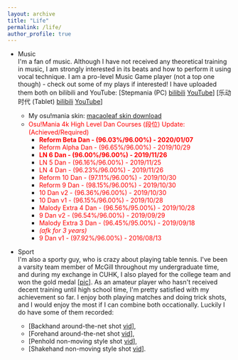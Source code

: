 ```yaml
---
layout: archive
title: "Life"
permalink: /life/
author_profile: true
---
```

- Music  
I'm a fan of music. Although I have not received any theoretical training in music, I am strongly interested in its beats and how to perform it using vocal technique. I am a pro-level Music Game player (not a top one though) - check out some of my plays if interested! I have uploaded them both on bilibili and YouTube: [Stepmania (PC) [bilibili](https://www.bilibili.com/video/av67422894/) [YouTube](https://www.youtube.com/watch?v=7mtCqDasRP4&t=332s)] [乐动时代 (Tablet) [bilibili](https://www.bilibili.com/video/av67417951/) [YouTube](https://www.youtube.com/watch?v=ozFUyi3ZzOI)]
  - My osu!mania skin: [macaoleaf skin download](/files/macaoleaf.zip)
  - <font color="red">Osu!Mania 4k High Level Dan Courses (段位) Update: (Achieved/Required)</font>
    - **<font color="red">Reform Beta Dan - (96.03%/96.00%) - 2020/01/07</font>**
    - <font color="red">Reform Alpha Dan - (96.65%/96.00%) - 2019/10/29</font>
    - **<font color="red">LN 6 Dan - (96.00%/96.00%) - 2019/11/26</font>**
    - <font color="red">LN 5 Dan - (96.16%/96.00%) - 2019/11/25</font>
    - <font color="red">LN 4 Dan - (96.23%/96.00%) - 2019/11/26</font>
    - <font color="red">Reform 10 Dan - (97.11%/96.00%) - 2019/10/30</font>
    - <font color="red">Reform 9 Dan - (98.15%/96.00%) - 2019/10/30</font>
    - <font color="red">10 Dan v2 - (96.36%/96.00%) - 2019/10/30</font>
    - <font color="red">10 Dan v1 - (96.15%/96.00%) - 2019/10/28</font>
    - <font color="red">Malody Extra 4 Dan - (96.56%/95.00%) - 2019/10/28</font>
    - <font color="red">9 Dan v2 - (96.54%/96.00%) - 2019/09/29</font>
    - <font color="red">Malody Extra 3 Dan - (96.45%/95.00%) - 2019/09/18</font>
    - *<font color="red">(afk for 3 years)</font>*
    - <font color="red">9 Dan v1 - (97.92%/96.00%) - 2016/08/13</font>

- Sport  
I'm also a sporty guy, who is crazy about playing table tennis. I've been a varsity team member of McGill throughout my undergraduate time, and during my exchange in CUHK, I also played for the college team and won the gold medal [[pic](/images/TTCUHK.jpg)]. As an amateur player who hasn't received decent training until high school time, I'm pretty satisfied with my achievement so far. I enjoy both playing matches and doing trick shots, and I would enjoy the most if I can combine both occationally. Luckily I do have some of them recorded:   
  - [Backhand around-the-net shot [vid](/images/back_ATN.mp4)],  
  - [Forehand around-the-net shot [vid](/images/fore_ATN.mp4)],  
  - [Penhold non-moving style shot [vid](/images/koki_pen.mp4)],  
  - [Shakehand non-moving style shot [vid](/images/koki_shake.mp4)].
